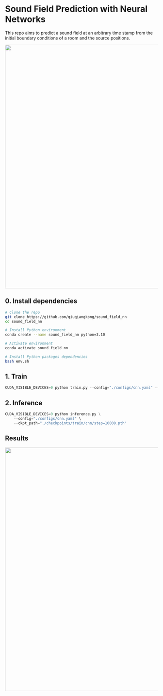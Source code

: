 # Sound Field Prediction with Neural Networks

This repo aims to predict a sound field at an arbitrary time stamp from the initial boundary conditions of a room and the source positions.

<img src="https://github.com/user-attachments/assets/31255b97-9538-487a-89cb-0e88f57af06c" width="800">

## 0. Install dependencies

```bash
# Clone the repo
git clone https://github.com/qiuqiangkong/sound_field_nn
cd sound_field_nn

# Install Python environment
conda create --name sound_field_nn python=3.10

# Activate environment
conda activate sound_field_nn

# Install Python packages dependencies
bash env.sh
```

## 1. Train
```python
CUDA_VISIBLE_DEVICES=0 python train.py --config="./configs/cnn.yaml" --no_log
```

## 2. Inference
```python
CUDA_VISIBLE_DEVICES=0 python inference.py \
	--config="./configs/cnn.yaml" \
	--ckpt_path="./checkpoints/train/cnn/step=10000.pth"

```

## Results
<img src="https://github.com/user-attachments/assets/215fcc7f-5a77-4f2b-b63b-d00fb699706b" width="800">
